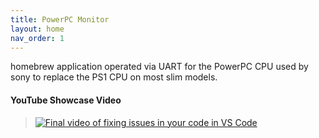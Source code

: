 ```yaml
---
title: PowerPC Monitor
layout: home
nav_order: 1
---
```


homebrew application operated via UART for the PowerPC CPU used by sony to replace the PS1 CPU on most slim models.

#### YouTube Showcase Video
> [![Final video of fixing issues in your code in VS Code](https://img.youtube.com/vi/m-fnXXXwius/maxresdefault.jpg)](https://www.youtube.com/watch?v=m-fnXXXwius)

